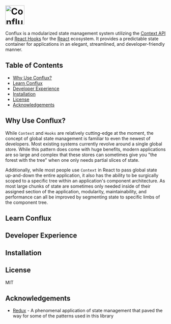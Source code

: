 <h1><img src="'./logo/conflux-logo.png" alt="Conflux library logo" height="60" aria-lable="Conflux library logo" /></h1>

Conflux is a modularized state management system utilizing the [Context API](https://reactjs.org/docs/context.html) and [React Hooks](https://reactjs.org/docs/hooks-intro.html) for the [React](https://reactjs.org/) ecosystem. It provides a predictable state container for applications in an elegant, streamlined, and developer-friendly manner.

## Table of Contents

- [Why Use Conflux?](#why-use-conflux)
- [Learn Conflux](#learn-conflux)
- [Developer Experience](#developer-experience)
- [Installation](#installation)
- [License](#license)
- [Acknowledgements](#acknowledgements)

## Why Use Conflux?

While `Context` and `Hooks` are relatively cutting-edge at the moment, the concept of global state management is familiar to even the newest of developers. Most existing systems currently revolve around a single global store. While this pattern does come with huge benefits, modern applications are so large and complex that these stores can sometimes give you "the forest with the tree" when one only needs partial slices of state.

Additionally, while most people use `Context` in React to pass global state up-and-down the entire application, it also has the ability to be surgically scoped to a specific tree within an application's component architecture. As most large chunks of state are sometimes only needed inside of their assigned section of the application, modularity, maintainability, and performance can all be improved by segmenting state to specific limbs of the component tree.

## Learn Conflux

## Developer Experience

## Installation

## License

MIT

## Acknowledgements

- [Redux](https://github.com/reduxjs/redux) - A phenomenal application of state management that paved the way for some of the patterns used in this library
